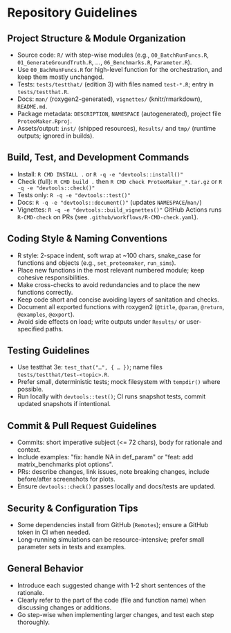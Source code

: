 # Repository Guidelines

## Project Structure & Module Organization
- Source code: `R/` with step-wise modules (e.g., `00_BatchRunFuncs.R`, `01_GenerateGroundTruth.R`, …, `06_Benchmarks.R`, `Parameter.R`).
- Use `00_BachRunFuncs.R` for high-level function for the orchestration, and keep them mostly unchanged.
- Tests: `tests/testthat/` (edition 3) with files named `test-*.R`; entry in `tests/testthat.R`.
- Docs: `man/` (roxygen2-generated), `vignettes/` (knitr/rmarkdown), `README.md`.
- Package metadata: `DESCRIPTION`, `NAMESPACE` (autogenerated), project file `ProteoMaker.Rproj`.
- Assets/output: `inst/` (shipped resources), `Results/` and `tmp/` (runtime outputs; ignored in builds).

## Build, Test, and Development Commands
- Install: `R CMD INSTALL .` or `R -q -e "devtools::install()"`
- Check (full): `R CMD build .` then `R CMD check ProteoMaker_*.tar.gz` or `R -q -e "devtools::check()"`
- Tests only: `R -q -e "devtools::test()"`
- Docs: `R -q -e "devtools::document()"` (updates `NAMESPACE`/`man/`)
- Vignettes: `R -q -e "devtools::build_vignettes()"`
GitHub Actions runs `R-CMD-check` on PRs (see `.github/workflows/R-CMD-check.yaml`).

## Coding Style & Naming Conventions
- R style: 2-space indent, soft wrap at ~100 chars, snake_case for functions and objects (e.g., `set_proteomaker`, `run_sims`).
- Place new functions in the most relevant numbered module; keep cohesive responsibilities.
- Make cross-checks to avoid redundancies and to place the new functions correctly.
- Keep code short and concise avoiding layers of sanitation and checks.
- Document all exported functions with roxygen2 (`@title`, `@param`, `@return`, `@examples`, `@export`).
- Avoid side effects on load; write outputs under `Results/` or user-specified paths.

## Testing Guidelines
- Use testthat 3e: `test_that("…", { … })`; name files `tests/testthat/test-<topic>.R`.
- Prefer small, deterministic tests; mock filesystem with `tempdir()` where possible.
- Run locally with `devtools::test()`; CI runs snapshot tests, commit updated snapshots if intentional.

## Commit & Pull Request Guidelines
- Commits: short imperative subject (<= 72 chars), body for rationale and context.
- Include examples: "fix: handle NA in def_param" or "feat: add matrix_benchmarks plot options".
- PRs: describe changes, link issues, note breaking changes, include before/after screenshots for plots.
- Ensure `devtools::check()` passes locally and docs/tests are updated.

## Security & Configuration Tips
- Some dependencies install from GitHub (`Remotes`); ensure a GitHub token in CI when needed.
- Long-running simulations can be resource-intensive; prefer small parameter sets in tests and examples.

## General Behavior
- Introduce each suggested change with 1-2 short sentences of the rationale.
- Clearly refer to the part of the code (file and function name) when discussing changes or additions.
- Go step-wise when implementing larger changes, and test each step thoroughly.

